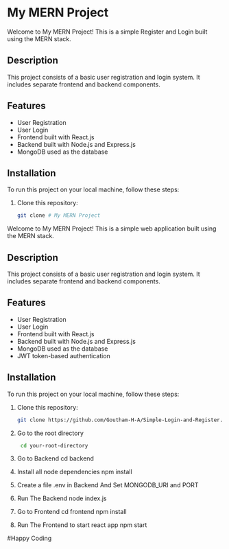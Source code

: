 # My MERN Project

Welcome to My MERN Project! This is a simple Register and Login built using the MERN stack.

## Description

This project consists of a basic user registration and login system. It includes separate frontend and backend components.

## Features

- User Registration
- User Login
- Frontend built with React.js
- Backend built with Node.js and Express.js
- MongoDB used as the database

## Installation

To run this project on your local machine, follow these steps:

1. Clone this repository:

   ```bash
   git clone # My MERN Project

Welcome to My MERN Project! This is a simple web application built using the MERN stack.

## Description

This project consists of a basic user registration and login system. It includes separate frontend and backend components.

## Features

- User Registration
- User Login
- Frontend built with React.js
- Backend built with Node.js and Express.js
- MongoDB used as the database
- JWT token-based authentication

## Installation

To run this project on your local machine, follow these steps:

1. Clone this repository:

   ```bash
   git clone https://github.com/Goutham-H-A/Simple-Login-and-Register.git

2. Go to the root directory
     ```bash
      cd your-root-directory
   
4. Go to Backend
      cd backend
   
6. Install all node dependencies
      npm install
   
8. Create a file .env in Backend
      And Set MONGODB_URI and PORT
   
10. Run The Backend
      node index.js
    
12. Go to Frontend
      cd frontend
      npm install
    
14. Run The Frontend to start react app
       npm start


#Happy Coding
